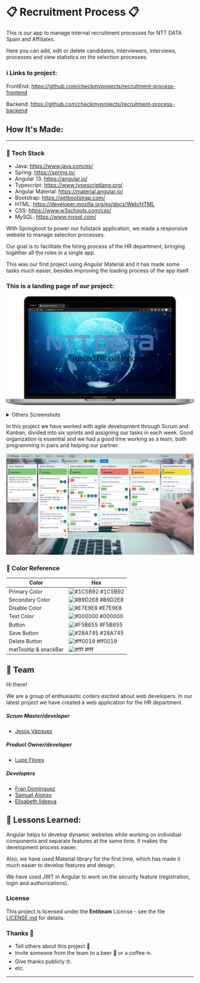 # 📋 Recruitment Process 📋

This is our app to manage internal recruitment processes for NTT DATA Spain and Affiliates. 

Here you can add, edit or delete candidates, interviewers, interviews, processes and view statistics on the selection processes.

### :information_source: **Links to project:** 
FrontEnd: https://github.com/checkmyprojects/recruitment-process-frontend

Backend: https://github.com/checkmyprojects/recruitment-process-backend
## How It's Made:
---

###  :space_invader: Tech Stack

- Java: https://www.java.com/es/
- Spring: https://spring.io/
- Angular 13: https://angular.io/
- Typescript: https://www.typescriptlang.org/
- Angular Material: https://material.angular.io/
- Bootstrap: https://getbootstrap.com/
- HTML: https://developer.mozilla.org/es/docs/Web/HTML
- CSS: https://www.w3schools.com/css/
- MySQL: https://www.mysql.com/

With Springboot to power our fullstack application, we made a responsive website to manage selection processes.

Our goal is to facilitate the hiring process of the HR department, bringing together all the roles in a single app.

This was our first project using Angular Material and it has made some tasks much easier, besides improving the loading process of the app itself.
### This is a landing page of our project:

![](src/assets/screenshots/landing_page.png)

<details>
  <summary>Others Screenshots</summary>

  #### Login
  ![](src/assets/screenshots/login.png)

  #### Manage users as administrator role 
  ![](src/assets/screenshots/manage_users.png)

  #### New user
  ![](src/assets/screenshots/new_user.png)

  #### New selection process
  ![](src/assets/screenshots/new_selection.png)

  #### New Candidate
  ![](src/assets/screenshots/new_candidate.png)

  #### New interview
  ![](src/assets/screenshots/new_interview.png)

  #### Interviewers
  ![](src/assets/screenshots/interviewers.png)

  #### Manage selection process
  ![](src/assets/screenshots/selection_process.png)

  #### Manage candidates
  ![](src/assets/screenshots/manage_candidates.png)

</details>



In this project we have worked with agile development through Scrum and Kanban, divided into six sprints and assigning our tasks in each week. Good organization is essential and we had a good time working as a team, both programming in pairs and helping our partner.

![Trello](src/assets/screenshots/trello.png)

<!-- Color Reference -->
### :art: Color Reference

| Color             | Hex                                                                |
| ----------------- | ------------------------------------------------------------------ |
| Primary Color | ![#1C5B92](https://via.placeholder.com/10/1C5B92?text=+) #1C5B92 |
| Secondary Color | ![#B9D2E8](https://via.placeholder.com/10/B9D2E8?text=+) #B9D2E8 |
| Disable Color | ![#E7E9E8](https://via.placeholder.com/10/E7E9E8?text=+) #E7E9E8 |
| Text Color | ![#000000](https://via.placeholder.com/10/000000?text=+) #000000 |
| Button | ![#F5B655](https://via.placeholder.com/10/F5B655?text=+) #F5B655 |
| Save Button| ![#28A745](https://via.placeholder.com/10/28A745?text=+) #28A745 |
| Delete Button | ![#ff0019](https://via.placeholder.com/10/ff0019?text=+) #ff0019 |
| matTooltip & snackBar | ![#fff](https://via.placeholder.com/10/fff?text=+) #fff |

:checkered_flag:  Team
---

Hi there!

We are a group of enthusiastic coders excited about web developers. In our latest project we have created a web application for the HR department.

##### Scrum Master/developer
- [Jesús Vázquez](https://github.com/checkmyprojects) 

##### Product Owner/developer

- [Lupe Flores](https://github.com/Lupe13)

##### Developers

- [Fran Domínguez](https://github.com/devfdom)
- [Samuel Alonso](https://github.com/Lupe13)
- [Elisabeth Ildeeva](https://github.com/ElisabethIld)


:memo: Lessons Learned:
---

Angular helps to develop dynamic websites while working on individual components and separate features at the same time. It makes the development process easier.

Also, we have used Material library for the first time, which has made it much easier to develop features and design.

We have used JWT in Angular to work on the security feature (registration, login and authorizations).

 ### License 

This project is licensed under the **Entiteam** License - see the file [LICENSE.md](LICENSE.md) for details.

### Thanks 🎁

* Tell others about this project 📢
* Invite someone from the team to a beer 🍺 or a coffee ☕.
* Give thanks publicly 🤓.
* etc.



---
